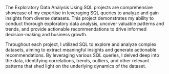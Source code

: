The Exploratory Data Analysis Using SQL projects are comprehensive showcase of my expertise in leveraging SQL queries to analyze and gain insights from diverse datasets. This project demonstrates my ability to conduct thorough exploratory data analysis, uncover valuable patterns and trends, and provide actionable recommendations to drive informed decision-making and business growth.

Throughout each project, I utilized SQL to explore and analyze complex datasets, aiming to extract meaningful insights and generate actionable recommendations. By leveraging various SQL queries, I delved deep into the data, identifying correlations, trends, outliers, and other relevant patterns that shed light on the underlying dynamics of the dataset.

